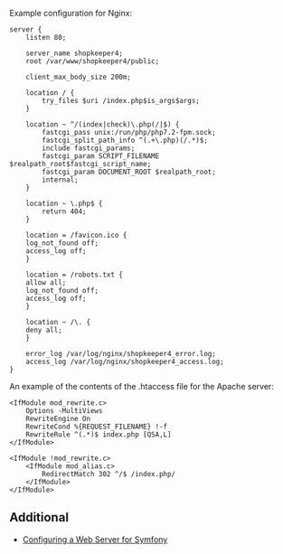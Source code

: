 Example configuration for Nginx:

~~~
server {
    listen 80;

    server_name shopkeeper4;
    root /var/www/shopkeeper4/public;
    
    client_max_body_size 200m;

    location / {
        try_files $uri /index.php$is_args$args;
    }

    location ~ ^/(index|check)\.php(/|$) {
        fastcgi_pass unix:/run/php/php7.2-fpm.sock;
        fastcgi_split_path_info ^(.+\.php)(/.*)$;
        include fastcgi_params;
        fastcgi_param SCRIPT_FILENAME $realpath_root$fastcgi_script_name;
        fastcgi_param DOCUMENT_ROOT $realpath_root;
        internal;
    }
    
    location ~ \.php$ {
        return 404;
    }
    
    location = /favicon.ico {
	log_not_found off;
	access_log off;
    }

    location = /robots.txt {
	allow all;
	log_not_found off;
	access_log off;
    }

    location ~ /\. {
	deny all;
    }

    error_log /var/log/nginx/shopkeeper4_error.log;
    access_log /var/log/nginx/shopkeeper4_access.log;
}
~~~

An example of the contents of the .htaccess file for the Apache server:
~~~
<IfModule mod_rewrite.c>
    Options -MultiViews
    RewriteEngine On
    RewriteCond %{REQUEST_FILENAME} !-f
    RewriteRule ^(.*)$ index.php [QSA,L]
</IfModule>

<IfModule !mod_rewrite.c>
    <IfModule mod_alias.c>
        RedirectMatch 302 ^/$ /index.php/
    </IfModule>
</IfModule>
~~~

Additional
------------------------
- [Configuring a Web Server for Symfony](https://symfony.com/doc/current/setup/web_server_configuration.html)

